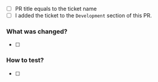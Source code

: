 - [ ] PR title equals to the ticket name
- [ ] I added the ticket to the `Development` section of this PR.

### What was changed?
- [ ] 

### How to test?
- [ ] 
